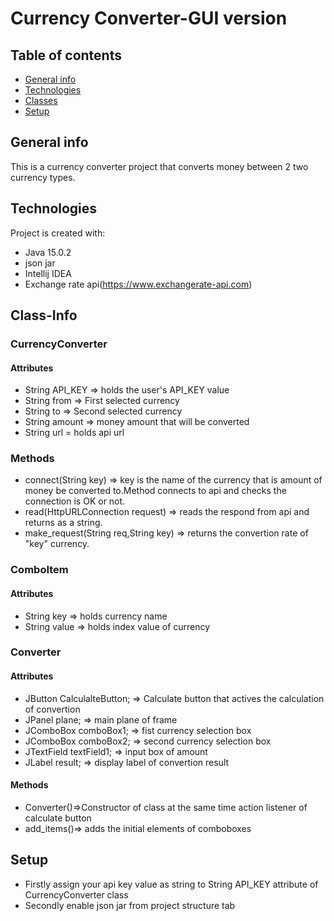 # Currency Converter-GUI version
## Table of contents
* [General info](#general-info)
* [Technologies](#technologies)
* [Classes](#Class-Info)
* [Setup](#setup)


## General info
This is a currency converter project that converts money between 2 two currency types.
	
## Technologies
Project is created with:
* Java 15.0.2
* json jar
* Intellij IDEA
* Exchange rate api(https://www.exchangerate-api.com)


## Class-Info
### CurrencyConverter
#### Attributes

* String API_KEY => holds the user's API_KEY value
* String from => First selected currency
* String to => Second selected currency
* String amount => money amount that will be converted
* String url = holds api url
### Methods
* connect(String key) => key is the name of the currency that is amount of money be converted to.Method connects to api and checks the connection is OK or not.
* read(HttpURLConnection request) => reads the respond from api and returns as a string.
* make_request(String req,String key) => returns the convertion rate of "key" currency.
### ComboItem
#### Attributes
* String key => holds currency name
* String value => holds index value of currency
### Converter
#### Attributes
* JButton CalculalteButton; => Calculate button that actives the calculation of convertion
* JPanel plane; => main plane of frame
* JComboBox comboBox1; => fist currency selection box
* JComboBox comboBox2; => second currency selection box
* JTextField textField1; => input box of amount
* JLabel result; => display label of convertion result
#### Methods
* Converter()=>Constructor of class at the same time action listener of calculate button
* add_items()=> adds the initial elements of comboboxes

## Setup
* Firstly assign your api key value as string to String API_KEY attribute of CurrencyConverter class
* Secondly enable json jar from project structure tab
